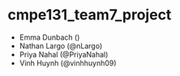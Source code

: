 # cmpe131_team7_project
- Emma Dunbach ()
- Nathan Largo (@nLargo)
- Priya Nahal (@PriyaNahal)
- Vinh Huynh (@vinhhuynh09)

